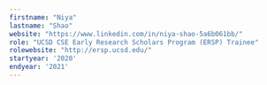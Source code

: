 ```yaml
---
firstname: "Niya"
lastname: "Shao"
website: "https://www.linkedin.com/in/niya-shao-5a6b061bb/"
role: "UCSD CSE Early Research Scholars Program (ERSP) Trainee"
rolewebsite: "http://ersp.ucsd.edu/"
startyear: '2020'
endyear: '2021'
---
```

